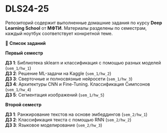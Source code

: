 # DLS24-25

Репозиторий содержит выполненные домашние задания по курсу __Deep Learning School__ от __МФТИ__.
Материалы разделены по семестрам, каждый ноутбук соответствует конкретной теме.

📌 __Список заданий__

__Первый семестр__

__ДЗ 1__: Библиотека sklearn и классификация с помощью разных моделей (``sem_1/hw_1``) <br />
__ДЗ 2__: Решение ML-задачи на Kaggle (``sem_1/hw_2``) <br />
__ДЗ 3__: Сверточные и полносвязные нейросети (``sem_1/hw_3``) <br />
__ДЗ 4__: Архитектуры CNN и Fine-Tuning. Классификация Симпсонов (``sem_1/hw_4``) <br />
__ДЗ 5__: Сегментация изображений (``sem_1/hw_5``)

__Второй семестр__

__ДЗ 1__: Ранжирование текстов на основе эмбеддингов (``sem_2/hw_1``) <br />
__ДЗ 2__: Классификация текста с помощью RNN (``sem_2/hw_2``) <br />
__ДЗ 3__: Языковое моделирование (``sem_2/hw_3``) <br />

